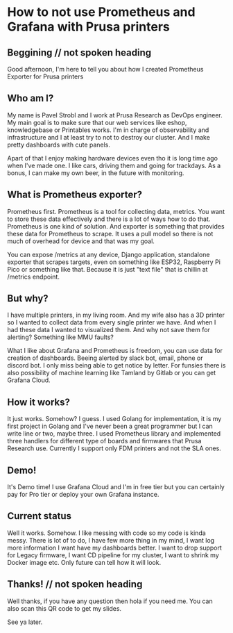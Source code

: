 # How to not use Prometheus and Grafana with Prusa printers

## Beggining // not spoken heading

Good afternoon, I'm here to tell you about how I created Prometheus Exporter for Prusa printers

## Who am I?

My name is Pavel Strobl and I work at Prusa Research as DevOps engineer. My main goal is to make sure that our web services like eshop, knowledgebase or Printables works. I'm in charge of observability and infrastructure and I at least try to not to destroy our cluster. And I make pretty dashboards with cute panels.

Apart of that I enjoy making hardware devices even tho it is long time ago when I've made one. I like cars, driving them and going for trackdays. As a bonus, I can make my own beer, in the future with monitoring.

## What is Prometheus exporter?

Prometheus first. Prometheus is a tool for collecting data, metrics. You want to store these data effectively and there is a lot of ways how to do that. Prometheus is one kind of solution. And exporter is something that provides these data for Prometheus to scrape. It uses a pull model so there is not much of overhead for device and that was my goal.

You can expose /metrics at any device, Django application, standalone exporter that scrapes targets, even on something like ESP32, Raspberry Pi Pico or something like that. Because it is just "text file" that is chillin at /metrics endpoint.

## But why?

I have multiple printers, in my living room. And my wife also has a 3D printer so I wanted to collect data from every single printer we have. And when I had these data I wanted to visualized them. And why not save them for alerting? Something like MMU faults?

What I like about Grafana and Prometheus is freedom, you can use data for creation of dashboards. Beeing alerted by slack bot, email, phone or discord bot. I only miss being able to get notice by letter. For funsies there is also possibility of machine learning like Tamland by Gitlab or you can get Grafana Cloud.

## How it works?

It just works. Somehow? I guess. I used Golang for implementation, it is my first project in Golang and I've never been a great programmer but I can write line or two, maybe three. I used Prometheus library and implemented three handlers for different type of boards and firmwares that Prusa Research use. Currently I support only FDM printers and not the SLA ones.

## Demo!

It's Demo time! I use Grafana Cloud and I'm in free tier but you can certainly pay for Pro tier or deploy your own Grafana instance.

## Current status

Well it works. Somehow. I like messing with code so my code is kinda messy. There is lot of to do, I have few more thing in my mind, I want log more information I want have my dashboards better. I want to drop support for Legacy firmware, I want CD pipeline for my cluster, I want to shrink my Docker image etc. Only future can tell how it will look.

## Thanks! // not spoken heading

Well thanks, if you have any question then hola if you need me. You can also scan this QR code to get my slides.

See ya later.